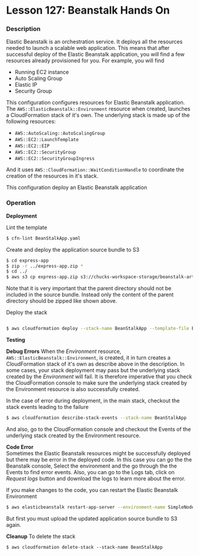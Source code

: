 # Lesson 127: Beanstalk Hands On

### Description

Elastic Beanstalk is an orchestration service. It deploys all the resources needed to launch a scalable web application.
This means that after successful deploy of the Elastic Beanstalk application, you will find a few resources already provisioned for you.
For example, you will find

- Running EC2 instance
- Auto Scaling Group
- Elastic IP
- Security Group

This configuration configures resources for Elastic Beanstalk application.
The `AWS::ElasticBeanstalk::Environment` resource when created, launches a CloudFormation stack of it's own.
The underlying stack is made up of the following resources:

- `AWS::AutoScaling::AutoScalingGroup`
- `AWS::EC2::LaunchTemplate`
- `AWS::EC2::EIP`
- `AWS::EC2::SecurityGroup`
- `AWS::EC2::SecurityGroupIngress`

And it uses `AWS::CloudFormation::WaitConditionHandle` to coordinate the creation of the resources in it's stack.

This configuration deploy an Elastic Beanstalk application

### Operation

**Deployment**

Lint the template

```bash
$ cfn-lint BeanStalkApp.yaml
```

Create and deploy the application source bundle to S3

```bash
$ cd express-app
$ zip -r ../express-app.zip *
$ cd ../
$ aws s3 cp express-app.zip s3://chucks-workspace-storage/beanstalk-artifacts/express-app.zip
```

Note that it is very important that the parent directory should not be included in the source bundle.
Instead only the content of the parent directory should be zipped like shown above.

Deploy the stack

```bash

$ aws cloudformation deploy --stack-name BeanStalkApp --template-file BeanStalkApp.yaml --capabilities CAPABILITY_NAMED_IAM
```

**Testing**

**Debug Errors**
When the _Environment_ resource, `AWS::ElasticBeanstalk::Environment`, is created, it in turn creates a CloudFormation stack of it's own as describe above in the description.
In some cases, your stack deployment may pass but the underlying stack created by the _Environment_ will fail.
It is therefore imperative that you check the CloudFormation console to make sure the underlying stack created by the Environment resource is also successfully created.

In the case of error during deployment, in the main stack, checkout the stack events leading to the failure

```bash
$ aws cloudformation describe-stack-events --stack-name BeanStalkApp
```

And also, go to the CloudFormation console and checkout the Events of the underlying stack created by the Environment resource.

**Code Error**  
Sometimes the Elastic Beanstalk resources might be successfully deployed but there may be error in the deployed code.
In this case you can go the the Beanstalk console, Select the environment and the go through the the Events to find error events.
Also, you can go to the Logs tab, click on _Request logs_ button and download the logs to learn more about the error.

If you make changes to the code, you can restart the Elastic Beanstalk Environment

```bash
$ aws elasticbeanstalk restart-app-server --environment-name SimpleNodeEnvironment
```

But first you must upload the updated application source bundle to S3 again.

**Cleanup**
To delete the stack

```
$ aws cloudformation delete-stack --stack-name BeanStalkApp
```
